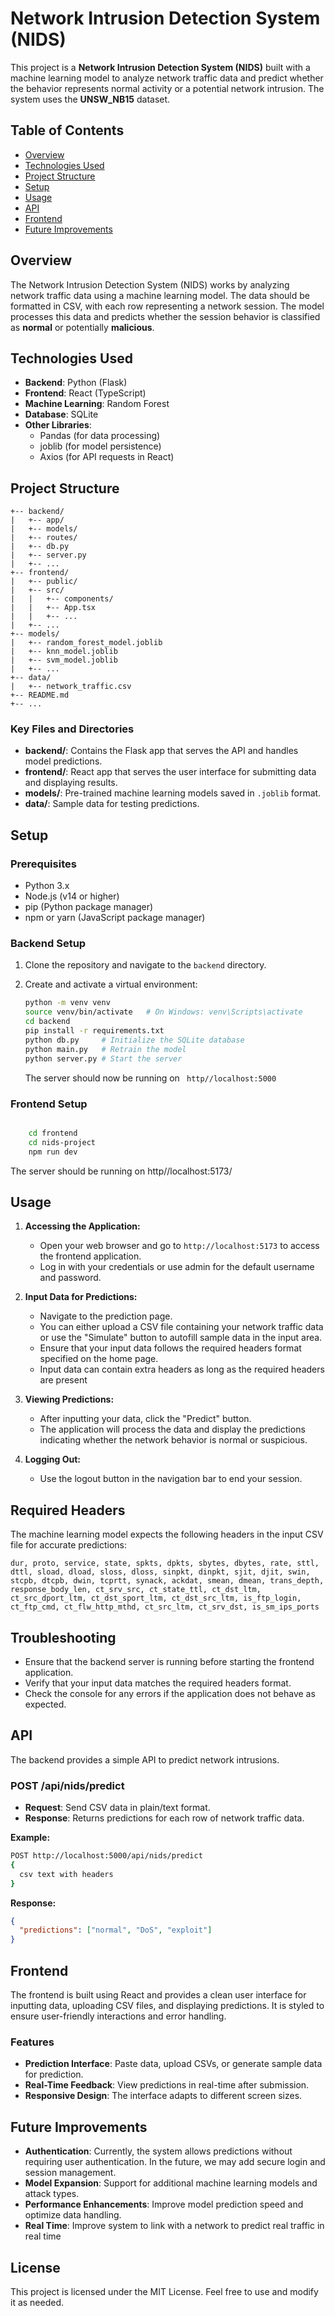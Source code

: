 # Network Intrusion Detection System (NIDS)

This project is a **Network Intrusion Detection System (NIDS)** built with a machine learning model to analyze network traffic data and predict whether the behavior represents normal activity or a potential network intrusion. The system uses the **UNSW_NB15** dataset.

## Table of Contents

- [Overview](#overview)
- [Technologies Used](#technologies-used)
- [Project Structure](#project-structure)
- [Setup](#setup)
- [Usage](#usage)
- [API](#api)
- [Frontend](#frontend)
- [Future Improvements](#future-improvements)

## Overview

The Network Intrusion Detection System (NIDS) works by analyzing network traffic data using a machine learning model. The data should be formatted in CSV, with each row representing a network session. The model processes this data and predicts whether the session behavior is classified as **normal** or potentially **malicious**.

## Technologies Used

- **Backend**: Python (Flask)
- **Frontend**: React (TypeScript)
- **Machine Learning**: Random Forest
- **Database**: SQLite
- **Other Libraries**:
  - Pandas (for data processing)
  - joblib (for model persistence)
  - Axios (for API requests in React)

## Project Structure

```
+-- backend/
|   +-- app/
|   +-- models/
|   +-- routes/
|   +-- db.py
|   +-- server.py
|   +-- ...
+-- frontend/
|   +-- public/
|   +-- src/
|   |   +-- components/
|   |   +-- App.tsx
|   |   +-- ...
|   +-- ...
+-- models/
|   +-- random_forest_model.joblib
|   +-- knn_model.joblib
|   +-- svm_model.joblib
|   +-- ...
+-- data/
|   +-- network_traffic.csv
+-- README.md
+-- ...
```

### Key Files and Directories

- **backend/**: Contains the Flask app that serves the API and handles model predictions.
- **frontend/**: React app that serves the user interface for submitting data and displaying results.
- **models/**: Pre-trained machine learning models saved in `.joblib` format.
- **data/**: Sample data for testing predictions.

## Setup

### Prerequisites

- Python 3.x
- Node.js (v14 or higher)
- pip (Python package manager)
- npm or yarn (JavaScript package manager)

### Backend Setup

1. Clone the repository and navigate to the `backend` directory.
2. Create and activate a virtual environment:

   ```bash
   python -m venv venv
   source venv/bin/activate   # On Windows: venv\Scripts\activate
   cd backend
   pip install -r requirements.txt
   python db.py     # Initialize the SQLite database
   python main.py   # Retrain the model
   python server.py # Start the server

   ```

   The server should now be running on ` http//localhost:5000`

### Frontend Setup

```bash

    cd frontend
    cd nids-project
    npm run dev

```

The server should be running on http//localhost:5173/

## Usage

1. **Accessing the Application:**

   - Open your web browser and go to `http://localhost:5173` to access the frontend application.
   - Log in with your credentials or use admin for the default username and password.

2. **Input Data for Predictions:**

   - Navigate to the prediction page.
   - You can either upload a CSV file containing your network traffic data or use the "Simulate" button to autofill sample data in the input area.
   - Ensure that your input data follows the required headers format specified on the home page.
   - Input data can contain extra headers as long as the required headers are present

3. **Viewing Predictions:**

   - After inputting your data, click the "Predict" button.
   - The application will process the data and display the predictions indicating whether the network behavior is normal or suspicious.

4. **Logging Out:**
   - Use the logout button in the navigation bar to end your session.

## Required Headers

The machine learning model expects the following headers in the input CSV file for accurate predictions:

```
dur, proto, service, state, spkts, dpkts, sbytes, dbytes, rate, sttl, dttl, sload, dload, sloss, dloss, sinpkt, dinpkt, sjit, djit, swin, stcpb, dtcpb, dwin, tcprtt, synack, ackdat, smean, dmean, trans_depth, response_body_len, ct_srv_src, ct_state_ttl, ct_dst_ltm, ct_src_dport_ltm, ct_dst_sport_ltm, ct_dst_src_ltm, is_ftp_login, ct_ftp_cmd, ct_flw_http_mthd, ct_src_ltm, ct_srv_dst, is_sm_ips_ports
```

## Troubleshooting

- Ensure that the backend server is running before starting the frontend application.
- Verify that your input data matches the required headers format.
- Check the console for any errors if the application does not behave as expected.

## API

The backend provides a simple API to predict network intrusions.

### POST /api/nids/predict

- **Request**: Send CSV data in plain/text format.
- **Response**: Returns predictions for each row of network traffic data.

**Example:**

```bash
POST http://localhost:5000/api/nids/predict
{
  csv text with headers
}
```

**Response:**

```json
{
  "predictions": ["normal", "DoS", "exploit"]
}
```

## Frontend

The frontend is built using React and provides a clean user interface for inputting data, uploading CSV files, and displaying predictions. It is styled to ensure user-friendly interactions and error handling.

### Features

- **Prediction Interface**: Paste data, upload CSVs, or generate sample data for prediction.
- **Real-Time Feedback**: View predictions in real-time after submission.
- **Responsive Design**: The interface adapts to different screen sizes.

## Future Improvements

- **Authentication**: Currently, the system allows predictions without requiring user authentication. In the future, we may add secure login and session management.
- **Model Expansion**: Support for additional machine learning models and attack types.
- **Performance Enhancements**: Improve model prediction speed and optimize data handling.
- **Real Time**: Improve system to link with a network to predict real traffic in real time

## License

This project is licensed under the MIT License. Feel free to use and modify it as needed.
